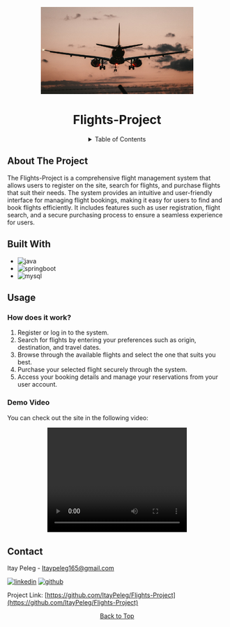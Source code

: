 <a name="readme-top"></a>
<!-- PROJECT LOGO -->
<div align="center">
 <a href="https://github.com/ItayPeleg/Flights-Project">
 <img src="src/resources/static/assets/images/photo-1628964178609-aec11c666040.jpeg" alt="Logo" width="350" height="200">
 </a>

<h1 align="center">Flights-Project</h1>


<!-- TABLE OF CONTENTS -->
<details>
 <summary>Table of Contents</summary>
 <ol>
 <li><a href="#about-the-project">About The Project</a></li>
 <li><a href="#built-with">Built With</a></li>
 <li><a href="#usage">Usage</a></li>
 <li><a href="#contact">Contact</a></li>
 </ol>
</details>

<div align="left">

## About The Project

The Flights-Project is a comprehensive flight management system that allows users to register on the site, search for flights, and purchase flights that suit their needs. 
The system provides an intuitive and user-friendly interface for managing flight bookings, making it easy for users to find and book flights efficiently. 
It includes features such as user registration, flight search, and a secure purchasing process to ensure a seamless experience for users.

## Built With

* ![java](https://img.shields.io/badge/JAVA-007396?style=for-the-badge&logo=java&logoColor=white)
* ![springboot](https://img.shields.io/badge/SPRINGBOOT-6DB33F?style=for-the-badge&logo=spring&logoColor=white)
* ![mysql](https://img.shields.io/badge/mysql-4479A1?style=for-the-badge&logo=mysql&logoColor=white)

## Usage

### How does it work?

1. Register or log in to the system.
2. Search for flights by entering your preferences such as origin, destination, and travel dates.
3. Browse through the available flights and select the one that suits you best.
4. Purchase your selected flight securely through the system.
5. Access your booking details and manage your reservations from your user account.

### Demo Video

You can check out the site in the following video:

<div align="center">
 <video width="320" height="240" controls>
   <source src="resources/static/assets/video/spring-flights-project.mp4" type="video/mp4">
   Your browser does not support the video tag.
 </video>
</div>

<!-- CONTACT -->
## Contact

Itay Peleg - Itaypeleg165@gmail.com

[![linkedin](https://img.shields.io/badge/LinkedIn-0077B5?style=for-the-badge&logo=linkedin&logoColor=white)](https://www.linkedin.com/in/itay-peleg-)
[![github](https://img.shields.io/badge/GitHub-100000?style=for-the-badge&logo=github&logoColor=white)](https://github.com/ItayPeleg)

Project Link: [https://github.com/ItayPeleg/Flights-Project](https://github.com/ItayPeleg/Flights-Project)

</div>

<!-- BACK TO TOP -->
<a href="#readme-top">Back to Top</a>

